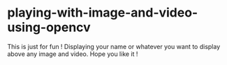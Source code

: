 # playing-with-image-and-video-using-opencv
This is just for fun ! Displaying your name or whatever you want to display above any image and video. Hope you like it !
